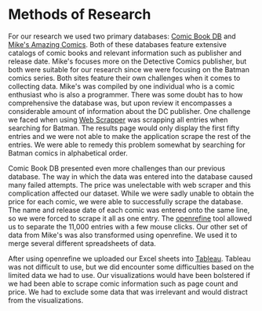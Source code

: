 # Methods of Research

For our research we used two primary databases: [Comic Book DB](http://www.comicbookdb.com/) and [Mike's Amazing Comics](http://www.dcindexes.com/). Both of these databases feature extensive catalogs of comic books and relevant information such as publisher and release date. Mike's focuses more on the Detective Comics publisher, but both were suitable for our research since we were focusing on the Batman comics series. Both sites feature their own challenges when it comes to collecting data. Mike's was compiled by one individual who is a comic enthusiast who is also a programmer. There was some doubt has to how comprehensive the database was, but upon review it encompasses a considerable amount of information about the DC publisher. One challenge we faced when using [Web Scrapper](http://webscraper.io/) was scrapping all entries when searching for Batman. The results page would only display the first fifty entries and we were not able to make the application scrape the rest of the entries. We were able to remedy this problem somewhat by searching for Batman comics in alphabetical order.

Comic Book DB presented even more challenges than our previous database. The way in which the data was entered into the database caused many failed attempts. The price was unelectable with web scraper and this complication affected our dataset. While we were sadly unable to obtain the price for each comic, we were able to successfully scrape the database. The name and release date of each comic was entered onto the same line, so we were forced to scrape it all as one entry. The [openrefine](http://openrefine.org/) tool allowed us to separate the 11,000 entries with a few mouse clicks. Our other set of data from Mike's was also transformed using openrefine. We used it to merge several different spreadsheets of data.


After using openrefine we uploaded our Excel sheets into [Tableau](https://www.tableau.com/). Tableau was not difficult to use, but we did encounter some difficulties based on the limited data we had to use. Our visualizations would have been bolstered if we had been able to scrape comic information such as page count and price. We had to exclude some data that was irrelevant and would distract from the visualizations.
